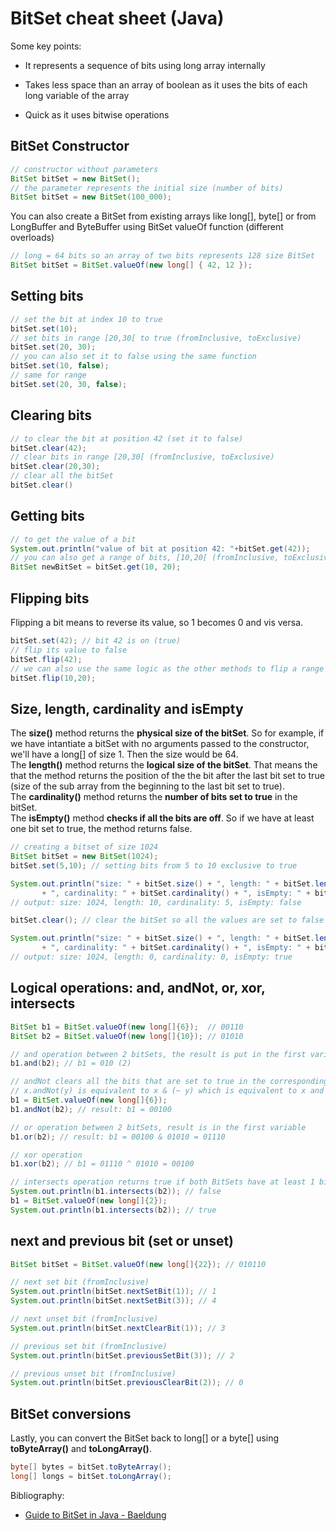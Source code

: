 # BitSet cheat sheet (Java)

Some key points: 

- It represents a sequence of bits using long array internally
  
- Takes less space than an array of boolean as it uses the bits of each long variable of the array
  
- Quick as it uses bitwise operations

## BitSet Constructor

```java
// constructor without parameters
BitSet bitSet = new BitSet();
// the parameter represents the initial size (number of bits)
BitSet bitSet = new BitSet(100_000);
```

You can also create a BitSet from existing arrays like long[], byte[] or from LongBuffer and ByteBuffer using BitSet valueOf function (different overloads)

```java
// long = 64 bits so an array of two bits represents 128 size BitSet
BitSet bitSet = BitSet.valueOf(new long[] { 42, 12 });
```

## Setting bits

```java
// set the bit at index 10 to true
bitSet.set(10);
// set bits in range [20,30[ to true (fromInclusive, toExclusive)
bitSet.set(20, 30);
// you can also set it to false using the same function
bitSet.set(10, false);
// same for range
bitSet.set(20, 30, false);
```

## Clearing bits

```java
// to clear the bit at position 42 (set it to false)
bitSet.clear(42);
// clear bits in range [20,30[ (fromInclusive, toExclusive)
bitSet.clear(20,30);
// clear all the bitSet
bitSet.clear()
```

## Getting bits

```java
// to get the value of a bit
System.out.println("value of bit at position 42: "+bitSet.get(42));
// you can also get a range of bits, [10,20[ (fromInclusive, toExclusive)
BitSet newBitSet = bitSet.get(10, 20);
```

## Flipping bits

Flipping a bit means to reverse its value, so 1 becomes 0 and vis versa.

```java
bitSet.set(42); // bit 42 is on (true)
// flip its value to false
bitSet.flip(42);
// we can also use the same logic as the other methods to flip a range of values (fromInclusive, toExclusive)
bitSet.flip(10,20);
```

## Size, length, cardinality and isEmpty

The **size()** method returns the **physical size of the bitSet**. So for example, if we have intantiate a bitSet with no arguments passed to the constructor, we'll have a long[] of size 1. Then the size would be 64.  
The **length()** method returns the **logical size of the bitSet**. That means the that the method returns the position of the the bit after the last bit set to true (size of the sub array from the beginning to the last bit set to true).  
The **cardinality()** method returns the **number of bits set to true** in the bitSet.  
The **isEmpty()** method **checks if all the bits are off**. So if we have at least one bit set to true, the method returns false.

```java
// creating a bitset of size 1024
BitSet bitSet = new BitSet(1024);
bitSet.set(5,10); // setting bits from 5 to 10 exclusive to true

System.out.println("size: " + bitSet.size() + ", length: " + bitSet.length() 
       + ", cardinality: " + bitSet.cardinality() + ", isEmpty: " + bitSet.isEmpty());
// output: size: 1024, length: 10, cardinality: 5, isEmpty: false

bitSet.clear(); // clear the bitSet so all the values are set to false

System.out.println("size: " + bitSet.size() + ", length: " + bitSet.length() 
       + ", cardinality: " + bitSet.cardinality() + ", isEmpty: " + bitSet.isEmpty());
// output: size: 1024, length: 0, cardinality: 0, isEmpty: true
```

## Logical operations: and, andNot, or, xor, intersects

```java
BitSet b1 = BitSet.valueOf(new long[]{6});  // 00110
BitSet b2 = BitSet.valueOf(new long[]{10}); // 01010

// and operation between 2 bitSets, the result is put in the first variable (the one calling and())
b1.and(b2); // b1 = 010 (2)

// andNot clears all the bits that are set to true in the corresponding bitSet passed as parameter
// x.andNot(y) is equivalent to x & (~ y) which is equivalent to x and (not y) in logical terms.
b1 = BitSet.valueOf(new long[]{6});
b1.andNot(b2); // result: b1 = 00100

// or operation between 2 bitSets, result is in the first variable
b1.or(b2); // result: b1 = 00100 & 01010 = 01110

// xor operation
b1.xor(b2); // b1 = 01110 ^ 01010 = 00100

// intersects operation returns true if both BitSets have at least 1 bit set to true at the same position.
System.out.println(b1.intersects(b2)); // false
b1 = BitSet.valueOf(new long[]{2});
System.out.println(b1.intersects(b2)); // true
```

## next and previous bit (set or unset)

```java
BitSet bitSet = BitSet.valueOf(new long[]{22}); // 010110

// next set bit (fromInclusive)
System.out.println(bitSet.nextSetBit(1)); // 1
System.out.println(bitSet.nextSetBit(3)); // 4

// next unset bit (fromInclusive)
System.out.println(bitSet.nextClearBit(1)); // 3

// previous set bit (fromInclusive)
System.out.println(bitSet.previousSetBit(3)); // 2

// previous unset bit (fromInclusive)
System.out.println(bitSet.previousClearBit(2)); // 0
```

## BitSet conversions

Lastly, you can convert the BitSet back to long[] or a byte[] using **toByteArray()** and **toLongArray()**.

```java
byte[] bytes = bitSet.toByteArray();
long[] longs = bitSet.toLongArray();
```

Bibliography:
- [Guide to BitSet in Java - Baeldung](https://www.baeldung.com/java-bitset)
